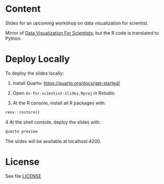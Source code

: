# Content

Slides for an upcoming workshop on data visualization for scientist.

Mirror of [Data Visualization For Scientists](https://github.com/othomantegazza/dataviz-for-scientists-slides/), but the R code is translated to Python. 

# Deploy Locally

To deploy the slides locally:

1. Install Quarto: https://quarto.org/docs/get-started/

2. Open `dv-for-scientist-slides.Rproj` in Rstudio.

3. At the R console, install all R packages with:

```r
renv::restore()
```

4 At the shell console, deploy the slides with:

```sh
quarto preview
```

The slides will be available at localhost:4200.

# License

See file [LICENSE](LICENSE)
